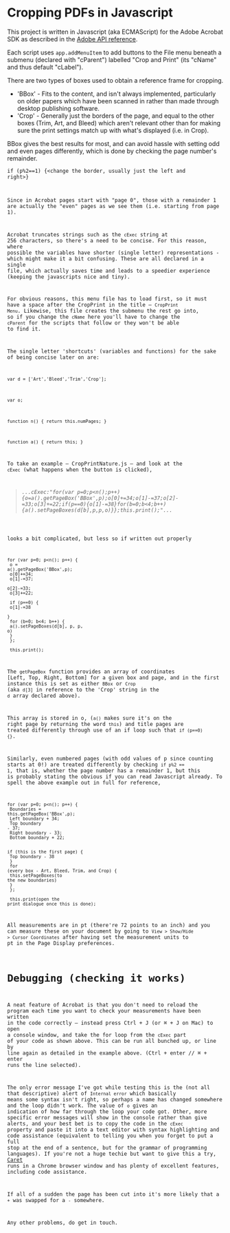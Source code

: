 Cropping PDFs in Javascript
===================

This project is written in Javascript (aka ECMAScript) for the Adobe Acrobat SDK as described in the [Adobe API reference](http://www.adobe.com/content/dam/Adobe/en/devnet/acrobat/pdfs/js_api_reference.pdf).

Each script uses <code>app.addMenuItem</code> to add buttons to the File menu beneath a submenu (declared with "cParent") labelled "Crop and Print" (its "cName" and thus default "cLabel").

There are two types of boxes used to obtain a reference frame for cropping.
* 'BBox' - Fits to the content, and isn't always implemented, particularly on older papers which have been scanned in rather than made through desktop publishing software.
* 'Crop' - Generally just the borders of the page, and equal to the other boxes (Trim, Art, and Bleed) which aren't relevant other than for making sure the print settings match up with what's displayed (i.e. in Crop).

BBox gives the best results for most, and can avoid hassle with setting odd and even pages differently, which is done by checking the page number's remainder.

<code>if (p%2==1) {<change the border, usually just the left and right>}

Since in Acrobat pages start with "page 0", those with a remainder 1 are actually the "even" pages as we see them (i.e. starting from page 1).

Acrobat truncates strings such as the <code>cExec</code> string at 256 characters, so there's a need to be concise. For this reason, where possible the variables have shorter (single letter) representations - which might make it a bit confusing. These are all declared in a single file, which actually saves time and leads to a speedier experience (keeping the javascripts nice and tiny).

For obvious reasons, this menu file has to load first, so it must have a space after the CropPrint in the title — <code>CropPrint Menu</code>. Likewise, this file creates the submenu the rest go into, so if you change the <code>cName</code> here you'll have to change the <code>cParent</code> for the scripts that follow or they won't be able to find it.

The single letter 'shortcuts' (variables and functions) for the sake of being concise later on are:

<code>var d = ['Art','Bleed','Trim','Crop'];</code>

<code>var o;</code>

<code>function n() { return this.numPages; }</code>

<code>function a() { return this; }</code>

To take an example — CropPrintNature.js — and look at the <code>cExec</code> (what happens when the button is clicked),

<blockquote><i>...cExec:"for(var p=0;p&lt;n();p++){o=a().getPageBox('BBox',p);o[0]+=34;o[1]-=37;o[2]-=33;o[3]+=22;if(p==0){o[1]-=38}for(b=0;b&lt;4;b++){a().setPageBoxes(d[b],p,p,o)}};this.print();"...</i></blockquote>

looks a bit complicated, but less so if written out properly

<code>for (var p=0; p&lt;n(); p++) {<br />
o = a().getPageBox('BBox',p);<br />
o[0]+=34;<br />
o[1]-=37;<br />
o[2]-=33;<br />
o[3]+=22;<br /><br />
   if (p==0) {<br />
   o[1]-=38<br />
   }<br />
   for (b=0; b&lt;4; b++) {<br />
   a().setPageBoxes(d[b], p, p, o)<br />
   }<br />
};<br /><br />
this.print();</code>

The <code>getPageBox</code> function provides an array of coordinates [Left, Top, Right, Bottom] for a given box and page, and in the first instance this is set as either <code>BBox</code> or <code>Crop</code> (aka <code>d[3]</code> in reference to the 'Crop' string in the <code>d</code> array declared above).

This array is stored in o, (<code>a()</code> makes sure it's on the right page by returning the word <code>this</code>) and title pages are treated differently through use of an if loop such that <code>if (p==0) {<change coordinates again>}</code>.

Similarly, even numbered pages (with odd values of p since counting starts at 0!) are treated differently by checking <code>if p%2 == 1</code>, that is, whether the page number has a remainder 1, but this is probably stating the obvious if you can read Javascript already. To spell the above example out in full for reference,

<code>for (var p=0; p&lt;n(); p++) {<br />
Boundaries = this.getPageBox('BBox',p);<br />
Left boundary + 34;<br />
Top boundary - 37;<br />
Right boundary - 33;<br />
Bottom boundary + 22;<br /><br />
   if (this is the first page) {<br />
   Top boundary - 38<br />
   }<br />
   for (every box - Art, Bleed, Trim, and Crop) {<br />
   this.setPageBoxes(to the new boundaries)<br />
   }<br />
};<br /><br />
this.print(open the print dialogue once this is done);</code>

All measurements are in pt (there're 72 points to an inch) and you can measure these on your document by going to <code>View > Show/Hide > Cursor Coordinates</code> after having set the measurement units to pt in the Page Display preferences.

Debugging (checking it works)
===================

A neat feature of Acrobat is that you don't need to reload the program each time you want to check your measurements have been written in the code correctly — instead press Ctrl + J (or ⌘ + J on Mac) to open a console window, and take the for loop from the <code>cExec</code> part of your code as shown above. This can be run all bunched up, or line by line again as detailed in the example above. (Ctrl + enter // ⌘ + enter runs the line selected).

The only error message I've got while testing this is the (not all that descriptive) alert of <code>Internal error</code> which basically means some syntax isn't right, so perhaps a name has changed somewhere and the loop didn't work. The value of <code>o</code> gives an indication of how far through the loop your code got. Other, more specific error messages will show in the console rather than give alerts, and your best bet is to copy the code in the <code>cExec</code> property and paste it into a text editor with syntax highlighting and code assistance (equivalent to telling you when you forget to put a full stop at the end of a sentence, but for the grammar of programming languages). If you're not a huge techie but want to give this a try, [Caret](https://chrome.google.com/webstore/detail/caret/fljalecfjciodhpcledpamjachpmelml) runs in a Chrome browser window and has plenty of excellent features, including code assistance.

If all of a sudden the page has been cut into it's more likely that a <code>+</code> was swapped for a <code>-</code> somewhere.

Any other problems, do get in touch.
